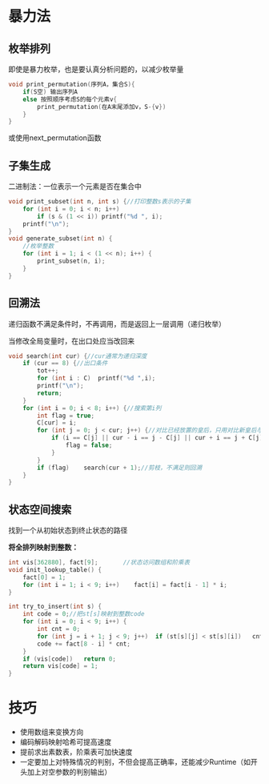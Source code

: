 # 暴力法

## 枚举排列

即使是暴力枚举，也是要认真分析问题的，以减少枚举量

```c++
void print_permutation(序列A，集合S){
    if(S空) 输出序列A
    else 按照顺序考虑S的每个元素v{
        print_permutation(在A末尾添加v，S-{v})
    }       
}
```

或使用next_permutation函数

## 子集生成

二进制法：一位表示一个元素是否在集合中

```c++
void print_subset(int n, int s) {//打印整数s表示的子集
    for (int i = 0; i < n; i++)
        if (s & (1 << i)) printf("%d ", i);
    printf("\n");
}
void generate_subset(int n) {
    //枚举整数
    for (int i = 1; i < (1 << n); i++) {
        print_subset(n, i);
    }
}
```



## 回溯法

递归函数不满足条件时，不再调用，而是返回上一层调用（递归枚举）

当修改全局变量时，在出口处应当改回来

```c++
void search(int cur) {//cur通常为递归深度
    if (cur == 8) {//出口条件
        tot++;
        for (int i : C)  printf("%d ",i);
        printf("\n");
        return;
    }    
    for (int i = 0; i < 8; i++) {//搜索第i列
        int flag = true;
        C[cur] = i;
        for (int j = 0; j < cur; j++) {//对比已经放置的皇后，只用对比新皇后与以前的
            if (i == C[j] || cur - i == j - C[j] || cur + i == j + C[j]) {
                flag = false;
            }
        }
        if (flag)    search(cur + 1);//剪枝，不满足则回溯
    }
}
```



## 状态空间搜索

找到一个从初始状态到终止状态的路径



**将全排列映射到整数：**

```c++
int vis[362880], fact[9];       //状态访问数组和阶乘表
void init_lookup_table() {
    fact[0] = 1;
    for (int i = 1; i < 9; i++)    fact[i] = fact[i - 1] * i;
}

int try_to_insert(int s) {
    int code = 0;//把st[s]映射到整数code
    for (int i = 0; i < 9; i++) {
        int cnt = 0;
        for (int j = i + 1; j < 9; j++)  if (st[s][j] < st[s][i])   cnt++;
        code += fact[8 - i] * cnt;
    }
    if (vis[code])   return 0;
    return vis[code] = 1;
}
```





# 技巧

+ 使用数组来变换方向
+ 编码解码映射哈希可提高速度
+ 提前求出素数表，阶乘表可加快速度
+ 一定要加上对特殊情况的判别，不但会提高正确率，还能减少Runtime（如开头加上对空参数的判别输出）





















